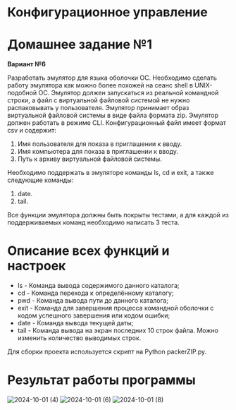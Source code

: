 # Конфигурационное управление

# Домашнее задание №1

**Вариант №6**

Разработать эмулятор для языка оболочки ОС. Необходимо сделать работу эмулятора как можно более похожей на сеанс shell в UNIX-подобной ОС. Эмулятор должен запускаться из реальной командной строки, а файл с виртуальной файловой системой не нужно распаковывать у пользователя. Эмулятор принимает образ виртуальной файловой системы в виде файла формата zip. Эмулятор должен работать в режиме CLI.
Конфигурационный файл имеет формат csv и содержит:
1. Имя пользователя для показа в приглашении к вводу.
2. Имя компьютера для показа в приглашении к вводу.
3. Путь к архиву виртуальной файловой системы.

Необходимо поддержать в эмуляторе команды ls, cd и exit, а также следующие команды:
1. date.
2. tail.

Все функции эмулятора должны быть покрыты тестами, а для каждой из поддерживаемых команд необходимо написать 3 теста.


# Описание всех функций и настроек

* ls - Команда вывода содержимого данного каталога;
* cd - Команда перехода к определённому каталогу;
* pwd - Команда вывода пути до данного каталога;
* exit - Команда для завершения процесса командной оболочки с кодом успешного завершения или кодом ошибки;
* date - Команда вывода текущей даты;
* tail - Команда вывода на экран последних 10 строк файла. Можно изменить количество выводимых строк.

Для сборки проекта используется скрипт на Python packerZIP.py.

# Результат работы программы


![2024-10-01 (4)](https://github.com/user-attachments/assets/ec30d46a-abef-421c-926b-2a52b8e247d6)
![2024-10-01 (6)](https://github.com/user-attachments/assets/c9becf9a-68c7-4ebb-a6e7-ee985c1f7edb)
![2024-10-01 (8)](https://github.com/user-attachments/assets/bcce919c-b9c0-4361-b1c9-72165b8d9b76)


